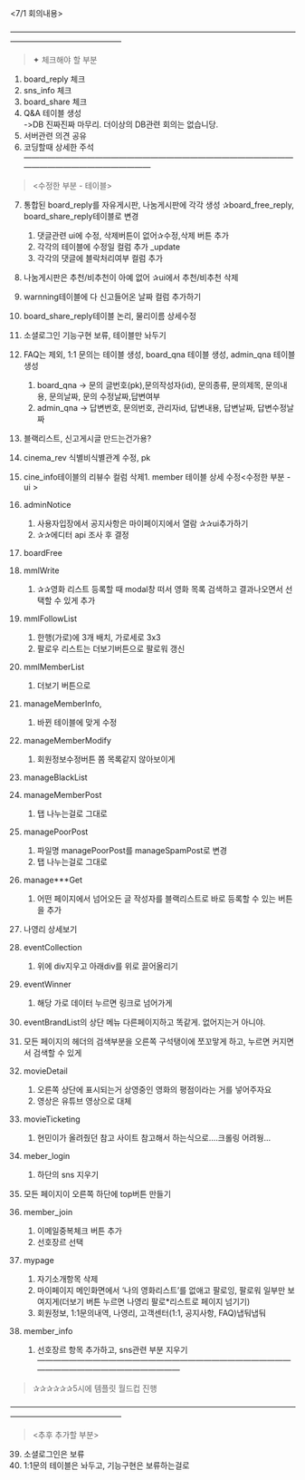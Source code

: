 <7/1 회의내용>  

——————————————————————————————————————————————————  
> ✦ 체크해야 할 부분  

1. board_reply 체크  
2. sns_info 체크  
3. board_share 체크  
4. Q&A 테이블 생성  
->DB 진짜진짜 마무리. 더이상의 DB관련 회의는 없습니당.
5. 서버관련 의견 공유  
6. 코딩할때 상세한 주석
 ——————————————————————————————————————————————————  

> <수정한 부분 - 테이블>  

7. 통합된 board_reply를 자유게시판, 나눔게시판에 각각 생성 ✰board_free_reply, board_share_reply테이블로 변경  

	1. 댓글관련 ui에 수정, 삭제버튼이 없어✰수정,삭제 버튼 추가  	 
	2. 각각의 테이블에 수정일 컬럼 추가 _update  
	3. 각각의 댓글에 블락처리여부 컬럼 추가  
8. 나눔게시판은 추천/비추천이 아예 없어 ✰ui에서 추천/비추천 삭제  
9. warnning테이블에 다 신고들어온 날짜 컬럼 추가하기  
10. board_share_reply테이블 논리, 물리이름 상세수정  
11. 소셜로그인 기능구현 보류, 테이블만 놔두기  
12. FAQ는 제외, 1:1 문의는 테이블 생성, board_qna 테이블 생성, admin_qna 테이블 생성  
	  1. board_qna    ->  문의 글번호(pk),문의작성자(id), 문의종류, 문의제목, 문의내용, 문의날짜, 문의 수정날짜,답변여부  
	  2. admin_qna    -> 답변번호, 문의번호, 관리자id, 답변내용, 답변날짜, 답변수정날짜  
13. 블랙리스트, 신고게시글 만드는건가용?  
14. cinema_rev 식별비식별관계 수정, pk  
15. cine_info테이블의 리뷰수 컬럼 삭제1. member 테이블 상세 수정<수정한 부분 - ui >  
16. adminNotice  
	  1. 사용자입장에서 공지사항은 마이페이지에서 열람 ✰✰ui추가하기  
	  2. ✰✰에디터 api 조사 후 결정  
17. boardFree  
18. mmlWrite  
	  1. ✰✰영화 리스트 등록할 때 modal창 떠서 영화 목록 검색하고 결과나오면서 선택할 수 있게 추가  
19. mmlFollowList  
	  1. 한행(가로)에 3개 배치, 가로세로 3x3  
	  2. 팔로우 리스트는 더보기버튼으로 팔로워 갱신  
20. mmlMemberList  
	  1. 더보기 버튼으로  
21. manageMemberInfo,  
	  1. 바뀐 테이블에 맞게 수정  
22. manageMemberModify  
	  1. 회원정보수정버튼 쫌 목록같지 않아보이게  
23. manageBlackList  
24. manageMemberPost  
	  1. 탭 나누는걸로 그대로  
25. managePoorPost  
	  1. 파일명 managePoorPost를 manageSpamPost로 변경  
	  2. 탭 나누는걸로 그대로  
26. manage***Get  
	  1. 어떤 페이지에서 넘어오든 글 작성자를 블랙리스트로 바로 등록할 수 있는 버튼을 추가  
27. 나영리 상세보기  
28. eventCollection  
	  1. 위에 div지우고 아래div를 위로 끌어올리기  
29. eventWinner  
	  1. 해당 가로 데이터 누르면 링크로 넘어가게  
30. eventBrandList의 상단 메뉴 다른페이지하고 똑같게. 없어지는거 아니야.  
31. 모든 페이지의 헤더의 검색부분을 오른쪽 구석탱이에 쪼꼬맣게 하고, 누르면 커지면서 검색할 수 있게  
32. movieDetail  
	  1. 오른쪽 상단에 표시되는거 상영중인 영화의 평점이라는 거를 넣어주자요  
	  2. 영상은 유튜브 영상으로 대체  
33. movieTicketing  
	  1. 현민이가 올려줬던 참고 사이트 참고해서 하는식으로....크롤링 어려웡...  
34. meber_login  
	  1. 하단의 sns 지우기  
35. 모든 페이지이 오른쪽 하단에 top버튼 만들기  
36. member_join  
	  1. 이메일중복체크 버튼 추가  
	  2. 선호장르 선택  
37. mypage  
	  1. 자기소개항목 삭제  
	  2. 마이페이지 메인화면에서 ‘나의 영화리스트’를 없애고 팔로잉, 팔로워 일부만 보여지게(더보기 버튼 누르면 나영리 팔로*리스트로 페이지 넘기기)  
	  3. 회원정보, 1:1문의내역, 나영리, 고객센터(1:1, 공지사항, FAQ)냅둬냅둬  
38. member_info  
	  1. 선호장르 항목 추가하고, sns관련 부분 지우기  
——————————————————————————————————————————————————  
> ✰✰✰✰✰✰5시에 템플릿 월드컵 진행  

——————————————————————————————————————————————————

> <추후 추가할 부분>  
39. 소셜로그인은 보류  
40. 1:1문의 테이블은 놔두고, 기능구현은 보류하는걸로
<!--stackedit_data:
eyJoaXN0b3J5IjpbLTEzMTk0Mzg2MjldfQ==
-->